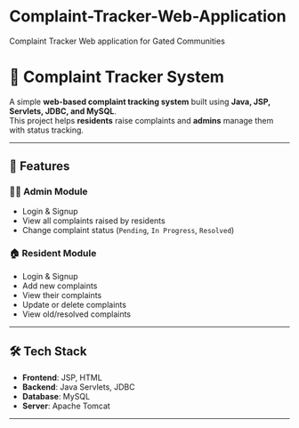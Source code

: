 # Complaint-Tracker-Web-Application
Complaint Tracker Web application for Gated Communities
# 📝 Complaint Tracker System

A simple **web-based complaint tracking system** built using **Java, JSP, Servlets, JDBC, and MySQL**.  
This project helps **residents** raise complaints and **admins** manage them with status tracking.

---

## 🚀 Features

### 👨‍💼 Admin Module
- Login & Signup
- View all complaints raised by residents
- Change complaint status (`Pending`, `In Progress`, `Resolved`)

### 🏠 Resident Module
- Login & Signup
- Add new complaints
- View their complaints
- Update or delete complaints
- View old/resolved complaints

---

## 🛠️ Tech Stack
- **Frontend**: JSP, HTML  
- **Backend**: Java Servlets, JDBC  
- **Database**: MySQL  
- **Server**: Apache Tomcat  

---

